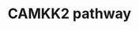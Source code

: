 ---
annotations:
- id: DOID:162
  parent: disease of cellular proliferation
  type: Disease Ontology
  value: cancer
- id: PW:0001140
  parent: regulatory pathway
  type: Pathway Ontology
  value: calcium/calcium-mediated signaling pathway
authors:
- Keshav
- DeSl
- Rex D A B
- Egonw
- Khanspers
- Fehrhart
- Eweitz
citedin:
- link: PMC7990983
description: CaMKK2 is a 66â€“68-kDa serine kinase, consists of unique N- and C-terminal
  domains and a central Ser/Thr-directed kinase domain that is followed by a regulatory
  domain composed of overlapping autoinhibitory and CaM-binding regions (PMID:9335539).
  CAMKK2 is activated once calmodulin (CALM1) binds with CAAMKK2. The most well-characterized
  substrates of CaMKK2 are CaMKI, CaMKIV and AMPKÎ±. CaMKK2 phosphorylates CaMKIV,
  CaMKI and AMPKÎ± on activation loop Thr residues (Thr-200, Thr-177 and Thr-172,
  respectively), which increases their kinase activities (PMID:9822657). CaMKK2 is
  present in many areas of the brain, including the olfactory bulb, hippocampus, dentate
  gyrus, amygdala, hypothalamus, and cerebellum (PMID:9822657, 12654522). The creation
  of this pathway is described in [https://pubmed.ncbi.nlm.nih.gov/33136287/ Najar
  et al].
last-edited: 2022-02-26
ndex: 0fa372aa-8b70-11eb-9e72-0ac135e8bacf
organisms:
- Homo sapiens
redirect_from:
- /index.php/Pathway:WP4874
- /instance/WP4874
revision: null
schema-jsonld:
- '@context': https://schema.org/
  '@id': https://wikipathways.github.io/pathways/WP4874.html
  '@type': Dataset
  creator:
    '@type': Organization
    name: WikiPathways
  description: CaMKK2 is a 66â€“68-kDa serine kinase, consists of unique N- and C-terminal
    domains and a central Ser/Thr-directed kinase domain that is followed by a regulatory
    domain composed of overlapping autoinhibitory and CaM-binding regions (PMID:9335539).
    CAMKK2 is activated once calmodulin (CALM1) binds with CAAMKK2. The most well-characterized
    substrates of CaMKK2 are CaMKI, CaMKIV and AMPKÎ±. CaMKK2 phosphorylates CaMKIV,
    CaMKI and AMPKÎ± on activation loop Thr residues (Thr-200, Thr-177 and Thr-172,
    respectively), which increases their kinase activities (PMID:9822657). CaMKK2
    is present in many areas of the brain, including the olfactory bulb, hippocampus,
    dentate gyrus, amygdala, hypothalamus, and cerebellum (PMID:9822657, 12654522).
    The creation of this pathway is described in [https://pubmed.ncbi.nlm.nih.gov/33136287/
    Najar et al].
  keywords:
  - ''
  - ABCA1
  - ACACA
  - AHSP
  - AKT
  - AQP1
  - ARHGEF7
  - ASNS
  - ATP10D
  - ATP1B2
  - Adropin
  - Apigenin
  - Betulinic acid
  - Bupivacaine
  - CALM1
  - CAMK1
  - CAMK4
  - CAMKK2
  - CAR1
  - CCL5
  - CCND1
  - CCND2
  - CCNE1
  - CCR9
  - CD28
  - CDC25A
  - CDH1
  - CHRM3
  - CPOX
  - CREB1
  - CRTC2
  - CTSE
  - CXCL11
  - CYB5R3
  - Ca2+
  - Caulerpin
  - DRP1
  - EIF4EBP1
  - EP300
  - EPOR
  - ERMAP
  - Estrogen
  - Eugenol
  - FAM132a
  - FAM20C
  - FASN
  - FIS1
  - FOXO3A
  - GALNT9
  - GATM
  - GCK
  - 'GDH1 '
  - GIT1
  - Glyceollin
  - HDCA4
  - HFE
  - HIF1A
  - HK1
  - HK2
  - HMBS
  - HMOX1
  - Homocysteine sulfinic acid
  - Hydrogen sulphide
  - Hypoxia
  - ICAM1
  - IFI44L
  - IL15
  - INN
  - IRGC
  - IRS-1
  - Isorhamnetin
  - KDR
  - KEAP1
  - KLF1
  - Laminar shear stress
  - MAF
  - MAMDC2
  - MAP1LC3A
  - MAP1LC3B
  - MAPK1
  - 'MAPK14 '
  - MAPK3
  - MID1
  - MS4A3
  - MT1
  - MTOR
  - MX2
  - Metabolites
  - NEDD4L
  - NFATC2
  - NLRP1
  - NOS1
  - 'NOS3 '
  - NRF2
  - OASL
  - Oxytocin
  - 'PAK1 '
  - PARP1
  - PCK2
  - PFKFB2
  - PFKFB3
  - PLAC8
  - PPAP2A
  - PRKAA2
  - PRKCA
  - Poly unsaturated fatty acids
  - Protein
  - Pulsed electric field
  - Quercetin
  - RAC1
  - RASGRP1
  - RELA
  - RHAG
  - RHD
  - RPS6
  - RPS6KB1
  - RPTOR
  - Ramipril
  - S100A8
  - SELL
  - SFI1
  - 'SIRT1 '
  - SLC25A21
  - SLC2A1
  - SLC2A4
  - SLC38A5
  - SLCO3A1
  - SMC1
  - SPINT1
  - SPIRE1
  - SQSTM1
  - SREBF1
  - STIM1
  - 'TBC1D4 '
  - TBXT
  - TMEM176B
  - TNF
  - TREM3
  - TRPV4
  - TSC1
  - TSC2
  - TSPAN33
  - TSPAN8
  - Theasinensins
  - ULK1
  - VCAM1
  - WDR35
  - WFS1
  - Withdrawal of essential amino acids
  license: CC0
  name: CAMKK2 pathway
seo: CreativeWork
title: CAMKK2 pathway
wpid: WP4874
---
